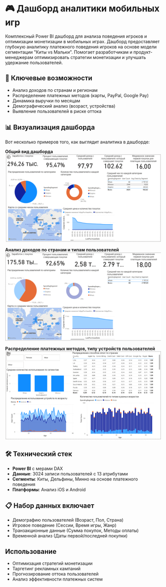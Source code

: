 # 🎮 Дашборд аналитики мобильных игр

Комплексный Power BI дашборд для анализа поведения игроков и оптимизации монетизации в мобильных играх.
Дашборд предоставляет глубокую аналитику платежного поведения игроков на основе модели сегментации "Киты vs Мальки". Помогает разработчикам и продукт-менеджерам оптимизировать стратегии монетизации и улучшать удержание пользователей.

## 🎯 Ключевые возможности

- Анализ доходов по странам и регионам
- Распределение платежных методов (карты, PayPal, Google Pay)
- Динамика выручки по месяцам
- Демографический анализ (возраст, устройства)
- Выявление пользователей в риске оттока

## 📊 Визуализация дашборда

Вот несколько примеров того, как выглядит аналитика в дашборде:

**Общий вид дашборда**
![Общий вид дашборда](./image/Главная_страница.png "Общий вид дашборда")

**Анализ доходов по странам и типам пользователей**
![Фильтр по видам пользователей](./image/Главная_страница_с_фильтрами.png "Анализ по пользователям")

**Распределение платежных методов, типу устройств пользователей**
![Распределение платежных методов](./image/Вторая_страница.png "Распределение платежных методов")


## 🛠️ Технический стек

- **Power BI** с мерами DAX
- **Данные**: 3024 записи пользователей с 13 атрибутами
- **Сегменты**: Киты, Дельфины, Минно на основе платежного поведения
- **Платформы**: Анализ iOS и Android

## 📋 Набор данных включает

- Демографию пользователей (Возраст, Пол, Страна)
- Игровое поведение (Сессии, Время игры, Жанр)
- Транзакционные данные (Сумма покупок, Методы оплаты)
- Временной анализ (Даты первой/последней покупки)

##  Использование

- Оптимизация стратегий монетизации
- Таргетинг рекламных кампаний
- Прогнозирование оттока пользователей
- Анализ эффективности платежных систем

